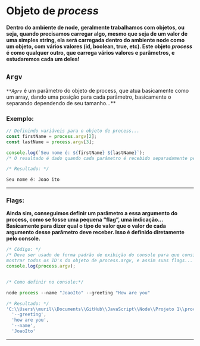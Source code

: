 # Objeto de *process*

**Dentro do ambiente de node, geralmente trabalhamos com objetos, ou seja, quando precisamos carregar algo, mesmo que seja de um valor de uma simples string, ela será carregada dentro do ambiente node como um objeto, com vários valores (id, boolean, true, etc). Este objeto *process* é como qualquer outro, que carrega vários valores e parâmetros, e estudaremos cada um deles!**

## `Argv`

*`**Agrv`* é um parâmetro do objeto de process, que atua basicamente como um array, dando uma posição para cada parâmetro, basicamente o separando dependendo de seu tamanho…**

### Exemplo:

```jsx
// Definindo variáveis para o objeto de process...
const firstName = process.argv[2];
const lastName = process.argv[3];

console.log(`Seu nome é: ${firstName} ${lastName}`);
/* O resultado é dado quando cada parâmetro é recebido separadamente pelo objeto, e assim separado dentro de um array como parãmetro, 2 e 3...*/ 
```

```jsx
/* Resultado: */

Seu nome é: Joao ito
```

---

### Flags:

**Ainda sim, conseguimos definir um parâmetro a essa argumento do process, como se fosse uma pequena “flag”, uma indicação… Basicamente para dizer qual o tipo de valor que o valor de cada argumento desse parâmetro deve receber. Isso é definido diretamente pelo console.**

```jsx
/* Código: */
/* Deve ser usado de forma padrão de exibição do console para que consigamos 
mostrar todos os ID's do objeto de process.argv, e assim suas flags... */
console.log(process.argv);
```

```jsx

/* Como definir no console:*/

node process --name "JoaoIto" --greeting "How are you"

/* Resultado: */
'C:\\Users\\muril\\Documents\\GitHub\\JavaScript\\Node\\Projeto 1\\process\\process',
  '--greeting',
  'how are you',
  '--name',
  'JoaoIto'
```

---
